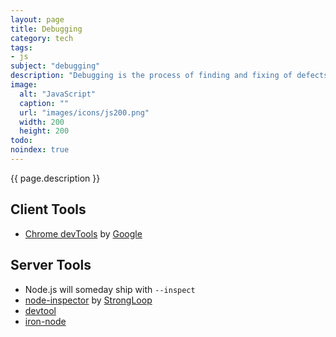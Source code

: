 ```yaml
---
layout: page
title: Debugging
category: tech
tags:
- js
subject: "debugging"
description: "Debugging is the process of finding and fixing of defects in software or a system."
image:
  alt: "JavaScript"
  caption: ""
  url: "images/icons/js200.png"
  width: 200
  height: 200
todo:
noindex: true
---
```


{{ page.description }}

Client Tools
-----
* [Chrome devTools](https://developer.chrome.com/devtools/index) by [Google](https://developers.google.com/)

Server Tools
----
* Node.js will someday ship with ```--inspect```
* [node-inspector](https://github.com/node-inspector/node-inspector) by [StrongLoop](https://strongloop.com/)
* [devtool](https://github.com/Jam3/devtool)
* [iron-node](https://github.com/s-a/iron-node)
